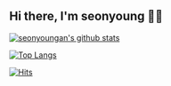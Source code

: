 
## Hi there, I'm seonyoung 🤗🎨
<!--
**I might be an ordinary person...   
But I'll be a 💫✨cool developer✨💫 in the near future.**
-->
   
<!-- 통계 -->
[![seonyoungan's github stats](https://github-readme-stats.vercel.app/api?username=seonyoungan&layout=compact&)](https://github.com/seonyoungan)

[![Top Langs](https://github-readme-stats.vercel.app/api/top-langs/?username=seonyoungan&layout=compact&)](https://github.com/seonyoungan)<br>

[![Hits](https://hits.seeyoufarm.com/api/count/incr/badge.svg?url=https%3A%2F%2Fgithub.com%2Fseonyoungan&count_bg=%23427AFF&title_bg=%23FFA760&icon=&icon_color=%23E7E7E7&title=hits&edge_flat=false)](https://hits.seeyoufarm.com)
